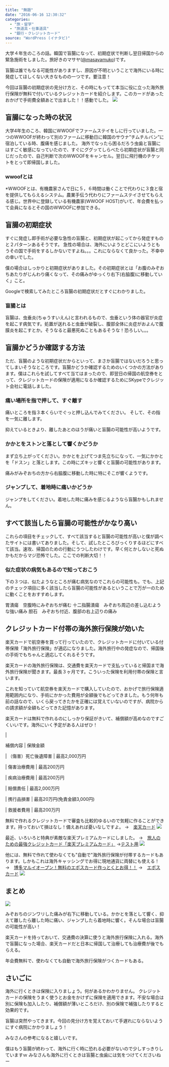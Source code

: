```yaml
---
title: "無題"
date: "2016-06-16 12:30:32"
categories:
  - "旅・留学"
  - "旅道具・仕事道具"
  - "銀行・クレジットカード"
source: "WordPress (イナタビ)"
---
```


大学４年生のころの話。韓国で盲腸になって、初期症状で判断し翌日帰国からの緊急施術をしました。旅好きのマサヤ([@masayamuko](https://twitter.com/MasayaMuko))です。

盲腸は誰でもなる可能性がありますし、原因が不明ということで海外にいる時に発症してほしくない大きなものの一つです。要注意！

今回は盲腸の初期症状の見分け方と、その時にもってて本当に役に立った海外旅行保険が無料で付いているクレジットカードを紹介します。このカードがあったおかげで手術費全額あとで出ました！！感動でした。
![](https://masayamuko.com/wp/wp-content/uploads/2016/06/336016011_b6be33e135_b.jpg)
## 盲腸になった時の状況
大学4年生のころ、韓国にWWOOFでファームステイをしに行っていました。一つのWWOOFが終わって別のファームに移動日に韓国のサウナ”チムチルバン”に宿泊している時、腹痛を感じました。
海外でなったら困るだろう虫歯と盲腸にはすごく敏感になっていたので、すぐにググッてしらべたら初期症状が盲腸と同じだったので、自己判断で次のWWOOFをキャンセル。翌日に飛行機のチケットをとって即帰国しました。
### wwoofとは
*WWOOFとは、有機農家さんで日に５，６時間は働くことで代わりに３食と宿を提供してもらえるシステム。農業手伝う代わりにファームステイさせてもらえる感じ。世界中に登録している有機農家(WWOOF HOST)がいて、年会費を払って会員になるとその国のWWOOFに参加できる。
## 盲腸の初期症状
すぐに発症し即手術が必要な急性の盲腸と、初期症状が起こってから発症すものと２パターンあるそうです。
急性の場合は、海外にいようとどこにいようともうその国で手術をするしかないですよね。。。これにならなくて良かった。不幸中の幸いでした。

僕の場合はしっかりと初期症状がありました。その初期症状とは「お腹のみぞおちあたりがじんわり痛くなって、その痛みがゆっくり右下(右脇腹)に移動していく」こと。

Googleで検索してみたところ盲腸の初期症状だとすぐにわかりました。
### 盲腸とは
盲腸は、虫垂炎(ちゅうすいえん)と言われるもので、虫垂という体の器官が炎症を起こす病気です。処置が送れると虫垂が破裂し、腹部全体に炎症がおよんで腹膜炎を起こすとか。そうなると最悪死ぬこともあるそうな！恐ろしい。。。
## 盲腸かどうか確認する方法
ただ、盲腸のような初期症状だからといって、まさか盲腸ではないだろうと思ってしまいそうなところです。盲腸かどうか確認するためのいくつかの方法があります。僕はこれらを試してすべて当てはまったので、即翌日の帰国の航空券をとって、クレジットカードの保険が適用になるか確認するためにSKypeでクレジット会社に電話しました。
### 痛い場所を指で押して、すぐ離す
痛いところを指３本くらいでぐっと押し込んでみてください。
そして、その指を一気に離します。

抑えているときより、離したあとのほうが痛いと盲腸の可能性が高いようです。
### かかとをストンと落として響くかどうか
まず立ち上がってください。かかとを上げてつま先立ちになって、一気にかかとを「ドスン」と落とします。この時にズキッと響くと盲腸の可能性があります。

痛みがみぞおちの方から右脇腹に移動した時に特にそこが響くようです。
### ジャンプして、着地時に痛いかどうか
ジャンプをしてください。着地した時に痛みを感じるようなら盲腸かもしれません。
## すべて該当したら盲腸の可能性がかなり高い
これらの項目をチェックして、すべて該当すると盲腸の可能性が高いと僕が調べたサイトには書いてありました。そして、試したところびっくりするほどにすべて該当。速攻、帰国のための行動にうつしたわけです。早く何とかしないと死ぬかもだからマジ恐怖でした。ここでの判断大切！！
### 似た症状の病気もあるので知っておこう
下の３つは、似たようなところが痛む病気なのでこれらの可能性も。でも、上記のチェック項目に多く該当したら盲腸の可能性があるということで万が一のために動くことをおすすめします。

胃潰瘍　空腹時にみぞおちが痛む
十二指腸潰瘍　みぞおち周辺の差し込むような強い痛み
胆石　みぞおち付近、腹部の右上辺りの痛み

## クレジットカード付帯の海外旅行保険が効いた
楽天カードで航空券を買って行っていたので、クレジットカードに付いている付帯保険「海外旅行保険」が適応になりました。海外旅行中の発症なので、帰国後の手術でもちゃんと適応してくれるそうです。

楽天カードの海外旅行保険は、交通費を楽天カードで支払っていると帰国まで海外旅行保険が聞きます。最長３ヶ月です。こういった保険を利用付帯の保険と言います。

これを知っていて航空券を楽天カードで購入していたので、おかげで旅行保険適用範囲内になり、手術にかかった費用が全額後でもどってきました。もう何年も前の話なので、いくら戻ってきたかを正確には覚えていないのですが、病院からの請求額が全額もどってきた記憶があります。

楽天カードは無料で作れるのにしっかり保証がきいて、補償額が高めなのですごくいいです。海外にいく予定がある人はぜひ！

| 

補償内容 
| 保険金額 

| （傷害）死亡後遺障害 
| 最高2,000万円 

| 傷害治療費用 
| 最高200万円 

| 疾病治療費用 
| 最高200万円 

| 賠償責任 
| 最高2,000万円 

| 携行品損害 
| 最高20万円(免責金額3,000円) 

| 救援者費用 
| 最高200万円 

無料で作れるクレジットカードで審査も比較的ゆるいので気軽に作ることができます。持っておいて損はなし！備えあれば憂いなしですよ。
→　[楽天カード](http://px.a8.net/svt/ejp?a8mat=2NMKFJ+4P34KY+FOQ+C2102)
![](http://www13.a8.net/0.gif?a8mat=2NMKFJ+4P34KY+FOQ+C2102)

最近、いろいろと特典が素敵な楽天プレミアムカードにしました。
→　[旅人のための最強クレジットカード「楽天プレミアムカード」](https://masayamuko.com/priority-pass/)
→[テスト用](http://px.a8.net/svt/ejp?a8mat=2NKA7A+AVR8TU+FOQ+HZ2R6)
![](http://www16.a8.net/0.gif?a8mat=2NKA7A+AVR8TU+FOQ+HZ2R6)

他には、無料で作れて使わなくても"自動で"海外旅行保険が付帯するカードもあります。しかもこれは海外キャッシングでお得に現地通貨に両替にも使える！
→　[博多マルイオープン！無料のエポスカード作っとくとお得！！](https://masayamuko.com/epos/)
→　[エポスカード](http://px.a8.net/svt/ejp?a8mat=2NIAYG+FZQ6R6+38L8+5YJRM)
![](http://www14.a8.net/0.gif?a8mat=2NIAYG+FZQ6R6+38L8+5YJRM)

## まとめ
![](https://masayamuko.com/wp/wp-content/uploads/2016/06/55977581_d74183b8f2_z.jpg)

みぞおちのジンワリした痛みが右下に移動している。かかとを落として響く、抑えて離したら離した時に痛い、ジャンプしたら着地時に響く。そんな場合は盲腸の可能性が高い！

楽天カードを持っておいて、交通費の決算に使うと海外旅行保険に入れる。海外で盲腸になった場合、楽天カードだと日本に帰国して治療しても治療費が後でもらえる。

年会費無料で、使わなくても自動で海外旅行保険がつくカードもある。

## さいごに

海外に行くときは保険に入りましょう。何があるかわかりません。
クレジットカードの保険をうまく使うとお金をかけずに保険を適用できます。不安な場合は別に保険も加入したり、補償額が薄いところだけ、別の保険で補強したりすると効果的です。

盲腸は突然やってきます。今回の見分け方を覚えておいて手遅れにならないようにすぐ病院にかかりましょう！

みなさんの参考になると嬉しいです。

僕はもう盲腸が終わって、海外に行く時に恐れる必要がないので少しすっきりしていますｗ
みなさんも海外に行くときは盲腸と虫歯には気をつけてくださいねー